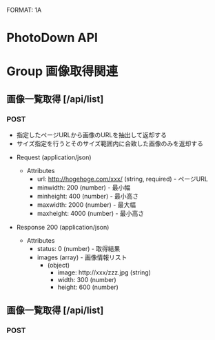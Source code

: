 FORMAT: 1A

# PhotoDown API

# Group 画像取得関連

## 画像一覧取得 [/api/list]
### POST

* 指定したページURLから画像のURLを抽出して返却する
* サイズ指定を行うとそのサイズ範囲内に合致した画像のみを返却する

+ Request (application/json)
    + Attributes
        + url: http://hogehoge.com/xxx/ (string, required) - ページURL
        + minwidth: 200 (number) - 最小幅
        + minheight: 400 (number) - 最小高さ
        + maxwidth: 2000 (number) - 最大幅
        + maxheight: 4000 (number) - 最小高さ

+ Response 200 (application/json)
    + Attributes
        + status: 0 (number) - 取得結果
        + images (array) - 画像情報リスト
            + (object)
                + image: http://xxx/zzz.jpg (string)
                + width: 300 (number)
                + height: 600 (number) 


## 画像一覧取得 [/api/list]
### POST